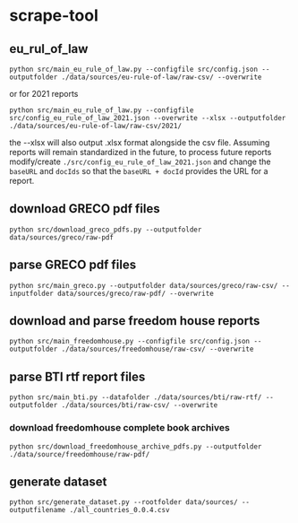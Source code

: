 # scrape-tool

## eu_rul_of_law

```
python src/main_eu_rule_of_law.py --configfile src/config.json --outputfolder ./data/sources/eu-rule-of-law/raw-csv/ --overwrite
```

or for 2021 reports

```
python src/main_eu_rule_of_law.py --configfile src/config_eu_rule_of_law_2021.json --overwrite --xlsx --outputfolder ./data/sources/eu-rule-of-law/raw-csv/2021/
```

the --xlsx will also output .xlsx format alongside the csv file.
Assuming reports will remain standardized in the future, to process future reports modify/create `./src/config_eu_rule_of_law_2021.json` and change the `baseURL` and `docIds` so that the `baseURL + docId`
provides the URL for a report.

## download GRECO pdf files

```
python src/download_greco_pdfs.py --outputfolder data/sources/greco/raw-pdf
```

## parse GRECO pdf files

```
python src/main_greco.py --outputfolder data/sources/greco/raw-csv/ --inputfolder data/sources/greco/raw-pdf/ --overwrite
```

## download and parse freedom house reports

```
python src/main_freedomhouse.py --configfile src/config.json --outputfolder ./data/sources/freedomhouse/raw-csv/ --overwrite
```

## parse BTI rtf report files

```
python src/main_bti.py --datafolder ./data/sources/bti/raw-rtf/ --outputfolder ./data/sources/bti/raw-csv/ --overwrite
```

### download freedomhouse complete book archives

```
python src/download_freedomhouse_archive_pdfs.py --outputfolder ./data/source/freedomhouse/raw-pdf/
```

## generate dataset

```
python src/generate_dataset.py --rootfolder data/sources/ --outputfilename ./all_countries_0.0.4.csv
```
